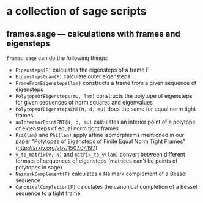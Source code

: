 # a collection of sage scripts

## frames.sage — calculations with frames and eigensteps

`frames.sage` can do the following things:

 - `Eigensteps(F)` calculates the eigensteps of a frame F
 - `EigenstepsGram(F)` calculate outer eigensteps
 - `FrameFromEigensteps(lam)` constructs a frame from a given
   sequence of eigensteps
 - `PolytopeOfEigensteps(mu, lam)` constructs the polytope of
   eigensteps for given sequences of norm squares and eigenvalues
 - `PolytopeOfEigenstepsENT(N, d, mu)` does the same for equal
   norm tight frames
 - `anInteriorPointENT(N, d, mu)` calculates an interior point
   of a polytope of eigensteps of equal norm tight frames
 - `Psi(lam)` and `Phi(lam)` apply affine isomorphisms mentioned
   in our paper "Polytopes of Eigensteps of Finite Equal Norm
   Tight Frames" (http://arxiv.org/abs/1507.04197)
 - `v_to_matrix(v, N)` and `matrix_to_v(lam)` convert between
   different formats of sequences of eigensteps (matrices can't
   be points of polytopes in sage)
 - `NaimarkComplement(F)` calculates a Naimark complement of
   a Bessel sequence
 - `CanonicalCompletion(F)` calculates the canonical completion
   of a Bessel sequence to a tight frame
